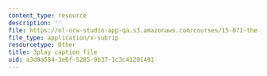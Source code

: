 ```yaml
---
content_type: resource
description: ''
file: https://ol-ocw-studio-app-qa.s3.amazonaws.com/courses/15-071-the-analytics-edge-spring-2017/a3d9a5843e6f52859b371c3c41201491_Goo1EUY-Y8M.vtt
file_type: application/x-subrip
resourcetype: Other
title: 3play caption file
uid: a3d9a584-3e6f-5285-9b37-1c3c41201491
---
```

